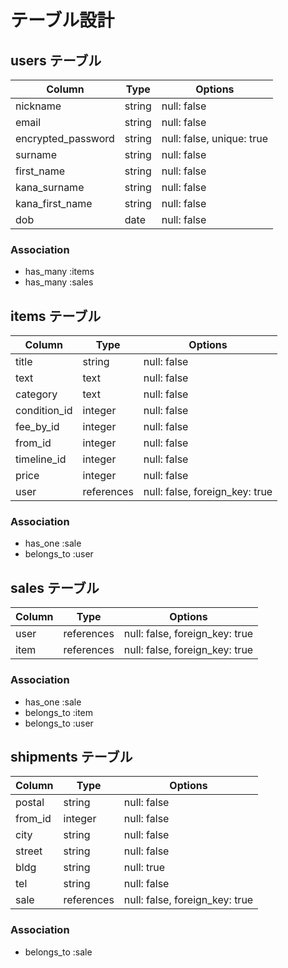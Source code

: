 # テーブル設計

## users テーブル

| Column             | Type    | Options                   |
| ------------------ | ------- | ------------------------- |
| nickname           | string  | null: false               |
| email              | string  | null: false               |
| encrypted_password | string  | null: false, unique: true |
| surname            | string  | null: false               |
| first_name         | string  | null: false               |
| kana_surname       | string  | null: false               |
| kana_first_name    | string  | null: false               |
| dob                | date    | null: false               |


### Association

- has_many :items
- has_many :sales

##  items テーブル

| Column       | Type       | Options                         |
| ------------ | ---------- | ------------------------------- |
| title        | string     | null: false                     |
| text         | text       | null: false                     |
| category     | text       | null: false                     |
| condition_id | integer    | null: false                     |
| fee_by_id    | integer    | null: false                     |
| from_id      | integer    | null: false                     |
| timeline_id  | integer    | null: false                     |
| price        | integer    | null: false                     |
| user         | references | null: false, foreign_key: true  |


### Association

- has_one :sale
- belongs_to :user

## sales テーブル

| Column       | Type       | Options                        |
| ------------ | ---------- | ------------------------------ |
| user         | references | null: false, foreign_key: true |
| item         | references | null: false, foreign_key: true |

### Association

- has_one :sale
- belongs_to :item
- belongs_to :user

## shipments テーブル

| Column       | Type       | Options                         |
| ------------ | ---------- | ------------------------------- |
| postal       | string     | null: false                     |
| from_id      | integer    | null: false                     |
| city         | string     | null: false                     |
| street       | string     | null: false                     |
| bldg         | string     | null: true                      |
| tel          | string     | null: false                     |
| sale         | references | null: false, foreign_key: true  |

### Association

- belongs_to :sale